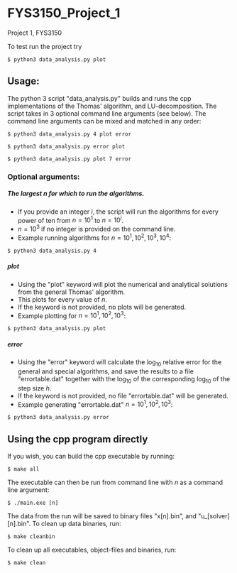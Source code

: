 # FYS3150_Project_1
Project 1, FYS3150

To test run the project try
```console
$ python3 data_analysis.py plot
```
## Usage:
The python 3 script "data_analysis.py" builds and runs the cpp implementations of the Thomas' algorithm, and LU-decomposition. The script takes in 3 optional command line arguments (see below). The command line arguments can be mixed and matched in any order:
```console
$ python3 data_analysis.py 4 plot error
```
```console
$ python3 data_analysis.py error plot
```
```console
$ python3 data_analysis.py plot 7 error
```
### Optional arguments:
##### The largest $n$ for which to run the algorithms.
  * If you provide an integer $i$, the script will run the algorithms for every power of ten from $n = 10^{1}$ to $n = 10^{i}$.
  * $n = 10^{3}$ if no integer is provided on the command line.
  * Example running algorithms for $n = 10^{1}, 10^{2}, 10^{3}, 10^{4}$:
  ```console
  $ python3 data_analysis.py 4
  ```

##### plot
  * Using the "plot" keyword will plot the numerical and analytical solutions from the general Thomas' algorithm.
  * This plots for every value of $n$.
  * If the keyword is not provided, no plots will be generated.
  * Example plotting for $n = 10^{1}, 10^{2}, 10^{3}$:
  ```console
  $ python3 data_analysis.py plot
  ```

##### error
  * Using the "error" keyword will calculate the $\log_{10}$ relative error for the general and special algorithms, and save the results to a file "errortable.dat" together with the $\log_{10}$ of the corresponding $\log_{10}$ of the step size $h$.
  * If the keyword is not provided, no file "errortable.dat" will be generated.
  * Example generating "errortable.dat" $n = 10^{1}, 10^{2}, 10^{3}$:
  ```console
  $ python3 data_analysis.py error
  ```

## Using the cpp program directly
If you wish, you can build the cpp executable by running:
```console
$ make all
```
The executable can then be run from command line with $n$ as a command line argument:
```console
$ ./main.exe [n]
```
The data from the run will be saved to binary files "x[n].bin", and "u_[solver][n].bin". To clean up data binaries, run:
```console
$ make cleanbin
```
To clean up all executables, object-files and binaries, run:
```console
$ make clean
```

